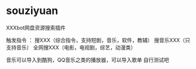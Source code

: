 # souziyuan

XXXbot网盘资源搜索插件

触发指令 ：
搜XXX（综合指令，支持短剧，音乐，软件，教辅）
搜音乐XXX（只支持音乐）
全网搜XXX（电影，电视剧，综艺，动漫类）

音乐可以导入到酷狗，QQ音乐之类的播放器，可以导入歌单
自行测试吧
